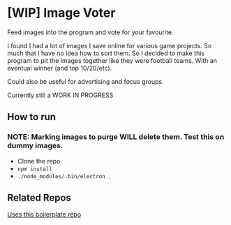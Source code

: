 # [WIP] Image Voter

Feed images into the program and vote for your favourite.

I found I had a lot of images I save online for various game projects. So much that I have no idea how to sort them. So I decided to make this program to pit the images together like they were football teams. With an eventual winner (and top 10/20/etc).

Could also be useful for advertising and focus groups.

Currently still a WORK IN PROGRESS

## How to run
### NOTE: Marking images to purge WILL delete them. Test this on dummy images.
- Clone the repo
- `npm install`
- `./node_modules/.bin/electron .`

## Related Repos

[Uses this boilerplate repo](https://github.com/PixelTom/phaser-es6-boilerplate)
